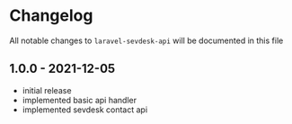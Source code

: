 # Changelog

All notable changes to `laravel-sevdesk-api` will be documented in this file

## 1.0.0 - 2021-12-05

- initial release
- implemented basic api handler
- implemented sevdesk contact api
